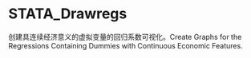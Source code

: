 # STATA_Drawregs
创建具连续经济意义的虚拟变量的回归系数可视化。Create Graphs for the Regressions Containing Dummies with Continuous Economic Features.
